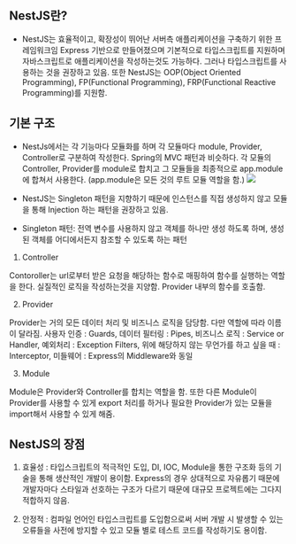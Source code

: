 ## NestJS란?

- NestJS는 효율적이고, 확장성이 뛰어난 서버측 애플리케이션을 구축하기 위한 프레임워크임
  Express 기반으로 만들어졌으며 기본적으로 타입스크립트를 지원하며 자바스크립트로 애플리케이션을 작성하는것도 가능하다. 그러나 타입스크립트를 사용하는 것을 권장하고 있음.
  또한 NestJS는 OOP(Object Oriented Programming), FP(Functional Programming), FRP(Functional Reactive Programming)를 지원함.

## 기본 구조

- NestJs에서는 각 기능마다 모듈화를 하며 각 모듈마다 module, Provider, Controller로 구분하여 작성한다. Spring의 MVC 패턴과 비슷하다.
  각 모듈의 Controller, Provider를 module로 합치고 그 모듈들을 최종적으로 app.module에 합쳐서 사용한다. (app.module은 모든 것의 루트 모듈 역할을 함.)
  ![](https://media.vlpt.us/images/funnysunny08/post/e0cd9e12-a8b6-484b-80b1-58337ce7fcc2/nestjs.png)

- NestJS는 Singleton 패턴을 지향하기 때문에 인스턴스를 직접 생성하지 않고 모듈을 통해 Injection 하는 패턴을 권장하고 있음.

- Singleton 패턴: 전역 변수를 사용하지 않고 객체를 하나만 생성 하도록 하며, 생성된 객체를 어디에서든지 참조할 수 있도록 하는 패턴

1. Controller

Contoroller는 url로부터 받은 요청을 해당하는 함수로 매핑하여 함수를 실행하는 역할을 한다. 실질적인 로직을 작성하는것을 지양함. Provider 내부의 함수를 호출함.

2. Provider

Provider는 거의 모든 데이터 처리 및 비즈니스 로직을 담당함.
다만 역할에 따라 이름이 달라짐.
사용자 인증 : Guards,
데이터 필터링 : Pipes,
비즈니스 로직 : Service or Handler,
예외처리 : Exception Filters,
위에 해당하지 않는 무언가를 하고 싶을 때 : Interceptor,
미들웨어 : Express의 Middleware와 동일

3. Module

Module은 Provider와 Controller를 합치는 역할을 함.
또한 다른 Module이 Provider를 사용할 수 있게 export 처리를 하거나 필요한 Provider가 있는 모듈을 import해서 사용할 수 있게 해줌.

## NestJS의 장점

1. 효율성 : 타입스크립트의 적극적인 도입, DI, IOC, Module을 통한 구조화 등의 기술을 통해 생산적인 개발이 용이함. Express의 경우 상대적으로 자유롭기 때문에 개발자마다 스타일과 선호하는 구조가 다르기 때문에 대규모 프로젝트에는 그다지 적합하지 않음.

2. 안정적 : 컴파일 언어인 타입스크립트를 도입함으로써 서버 개발 시 발생할 수 있는 오류들을 사전에 방지할 수 있고 모듈 별로 테스트 코드를 작성하기도 용이함.
